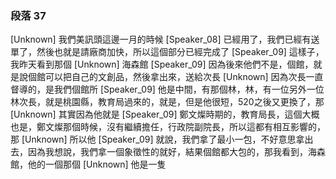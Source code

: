 ### 段落 37

[Unknown] 我們美訊頭這邊一月的時候
[Speaker_08] 已經用了，我們已經有送單了，然後也就是請廠商加快，所以這個部分已經完成了
[Speaker_09] 這樣子，我昨天看到那個
[Unknown] 海森館
[Speaker_09] 因為後來他們不是，個館，就是說個館可以把自己的文創品，然後拿出來，送給次長
[Unknown] 因為次長一直督導的，是我們個館所
[Speaker_09] 他是中間，有那個林，林，有一位另外一位林次長，就是桃園縣，教育局過來的，就是，但是他很短，520之後又更換了，那
[Unknown] 其實因為他就是
[Speaker_09] 鄭文燦時期的，教育局長，這個大概也是，鄭文燦那個時候，沒有繼續擔任，行政院副院長，所以這都有相互影響的，那
[Unknown] 所以他
[Speaker_09] 就說，我們拿了最小一包，不好意思拿出去，因為我想說，我們拿一個象徵性的就好，結果個館都大包的，那我看到，海森館，他的一個那個
[Unknown] 他是一隻